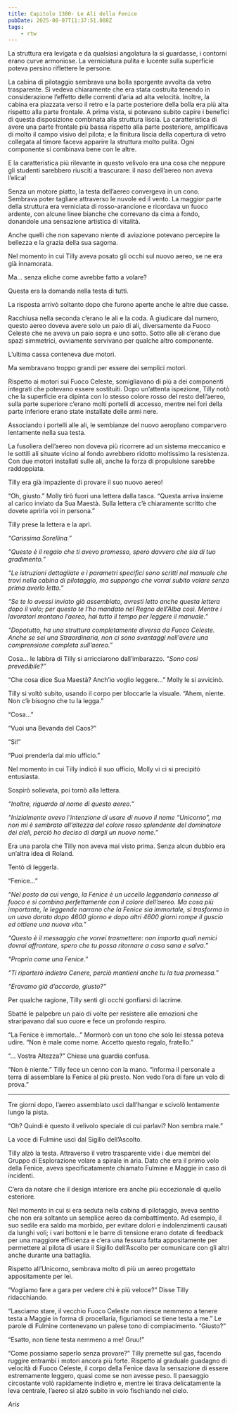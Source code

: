 ```yaml
---
title: Capitolo 1380- Le Ali della Fenice
pubDate: 2025-08-07T11:37:51.088Z
tags:
    - rtw
---
```



La struttura era levigata e da qualsiasi angolatura la si guardasse, i contorni erano curve armoniose. La verniciatura pulita e lucente sulla superficie poteva persino riflettere le persone.


La cabina di pilotaggio sembrava una bolla sporgente avvolta da vetro trasparente. Si vedeva chiaramente che era stata costruita tenendo in considerazione l’effetto delle correnti d’aria ad alta velocità. Inoltre, la cabina era piazzata verso il retro e la parte posteriore della bolla era più alta rispetto alla parte frontale. A prima vista, si potevano subito capire i benefici di questa disposizione combinata alla struttura liscia. La caratteristica di avere una parte frontale più bassa rispetto alla parte posteriore, amplificava di molto il campo visivo del pilota; e la finitura liscia della copertura di vetro collegata al timore faceva apparire la struttura molto pulita. Ogni componente si combinava bene con le altre.


E la caratteristica più rilevante in questo velivolo era una cosa che neppure gli studenti sarebbero riusciti a trascurare: il naso dell’aereo non aveva l’elica!


Senza un motore piatto, la testa dell’aereo convergeva in un cono. Sembrava poter tagliare attraverso le nuvole ed il vento. La maggior parte della struttura era verniciata di rosso-arancione e ricordava un fuoco ardente, con alcune linee bianche che correvano da cima a fondo, donandole una sensazione artistica di vitalità.


Anche quelli che non sapevano niente di aviazione potevano percepire la bellezza e la grazia della sua sagoma.


Nel momento in cui Tilly aveva posato gli occhi sul nuovo aereo, se ne era già innamorata.


Ma… senza eliche come avrebbe fatto a volare?


Questa era la domanda nella testa di tutti.


La risposta arrivò soltanto dopo che furono aperte anche le altre due casse.


Racchiusa nella seconda c’erano le ali e la coda. A giudicare dal numero, questo aereo doveva avere solo un paio di ali, diversamente da Fuoco Celeste che ne aveva un paio sopra e uno sotto. Sotto alle ali c’erano due spazi simmetrici, ovviamente servivano per qualche altro componente.


L’ultima cassa conteneva due motori.


Ma sembravano troppo grandi per essere dei semplici motori.


Rispetto ai motori sui Fuoco Celeste, somigliavano di più a dei componenti integrati che potevano essere sostituiti. Dopo un’attenta ispezione, Tilly notò che la superficie era dipinta con lo stesso colore rosso del resto dell’aereo, sulla parte superiore c’erano molti portelli di accesso, mentre nei fori della parte inferiore erano state installate delle armi nere.


Associando i portelli alle ali, le sembianze del nuovo aeroplano comparvero lentamente nella sua testa.


La fusoliera dell’aereo non doveva più ricorrere ad un sistema meccanico e le sottili ali situate vicino al fondo avrebbero ridotto moltissimo la resistenza. Con due motori installati sulle ali, anche la forza di propulsione sarebbe raddoppiata.


Tilly era già impaziente di provare il suo nuovo aereo!


“Oh, giusto.” Molly tirò fuori una lettera dalla tasca. “Questa arriva insieme al carico inviato da Sua Maestà. Sulla lettera c’è chiaramente scritto che dovete aprirla voi in persona.”


Tilly prese la lettera e la aprì.


<em>“Carissima Sorellina.”</em>


<em>“Questo è il regalo che ti avevo promesso, spero davvero che sia di tuo gradimento.”</em>


<em>“Le istruzioni dettagliate e i parametri specifici sono scritti nel manuale che trovi nella cabina di pilotaggio, ma suppongo che vorrai subito volare senza prima averlo letto.”</em>


<em>“Se te lo avessi inviato già assemblato, avresti letto anche questa lettera dopo il volo; per questo te l’ho mandato nel Regno dell’Alba così. Mentre i lavoratori montano l’aereo, hai tutto il tempo per leggere il manuale.”</em>


<em>“Dopotutto, ha una struttura completamente diversa da Fuoco Celeste. Anche se sei una Straordinaria, non ci sono svantaggi nell’avere una comprensione completa sull’aereo.”</em>


Cosa… le labbra di Tilly si arricciarono dall’imbarazzo. <em>“Sono così prevedibile?”</em>


“Che cosa dice Sua Maestà? Anch’io voglio leggere...” Molly le si avvicinò.


Tilly si voltò subito, usando il corpo per bloccarle la visuale. “Ahem, niente. Non c’è bisogno che tu la legga.”


“Cosa...”


“Vuoi una Bevanda del Caos?”


“Sì!”


“Puoi prenderla dal mio ufficio.”


Nel momento in cui Tilly indicò il suo ufficio, Molly vi ci si precipitò entusiasta.


Sospirò sollevata, poi tornò alla lettera.


<em>“Inoltre, riguardo al nome di questo aereo.”</em>


<em>“Inizialmente avevo l’intenzione di usare di nuovo il nome “Unicorno”, ma non mi è sembrato all’altezza del colore rosso splendente del dominatore dei cieli, perciò ho deciso di dargli un nuovo nome.”</em>


Era una parola che Tilly non aveva mai visto prima. Senza alcun dubbio era un’altra idea di Roland.


Tentò di leggerla.


“Fenice...”


<em>“Nel posto da cui vengo, la Fenice è un uccello leggendario connesso al fuoco e si combina perfettamente con il colore dell’aereo. Ma cosa più importante, le leggende narrano che la Fenice sia immortale, si trasforma in un uovo dorato dopo 4600 giorno e dopo altri 4600 giorni rompe il guscio ed ottiene una nuova vita.”</em>


<em>“Questo è il messaggio che vorrei trasmettere: non importa quali nemici dovrai affrontare, spero che tu possa ritornare a casa sana e salva.”</em>


<em>“Proprio come una Fenice.”</em>


<em>“Ti riporterò indietro Cenere, perciò mantieni anche tu la tua promessa.”</em>


<em>“Eravamo già d’accordo, giusto?”</em>


Per qualche ragione, Tilly sentì gli occhi gonfiarsi di lacrime.


Sbatté le palpebre un paio di volte per resistere alle emozioni che straripavano dal suo cuore e fece un profondo respiro.


“La Fenice è immortale...” Mormorò con un tono che solo lei stessa poteva udire. “Non è male come nome. Accetto questo regalo, fratello.”


“... Vostra Altezza?” Chiese una guardia confusa.


“Non è niente.” Tilly fece un cenno con la mano. “Informa il personale a terra di assemblare la Fenice al più presto. Non vedo l’ora di fare un volo di prova.”


***






Tre giorni dopo, l’aereo assemblato uscì dall’hangar e scivolò lentamente lungo la pista.


“Oh? Quindi è questo il velivolo speciale di cui parlavi? Non sembra male.”


La voce di Fulmine uscì dal Sigillo dell’Ascolto.


Tilly alzò la testa. Attraverso il vetro trasparente vide i due membri del Gruppo di Esplorazione volare a spirale in aria. Dato che era il primo volo della Fenice, aveva specificatamente chiamato Fulmine e Maggie in caso di incidenti.


C’era da notare che il design interiore era anche più eccezionale di quello esteriore.


Nel momento in cui si era seduta nella cabina di pilotaggio, aveva sentito che non era soltanto un semplice aereo da combattimento. Ad esempio, il suo sedile era saldo ma morbido, per evitare dolori e indolenzimenti causati da lunghi voli; i vari bottoni e le barre di tensione erano dotate di feedback per una maggiore efficienza e c’era una fessura fatta appositamente per permettere al pilota di usare il Sigillo dell’Ascolto per comunicare con gli altri anche durante una battaglia.


Rispetto all’Unicorno, sembrava molto di più un aereo progettato appositamente per lei.


“Vogliamo fare a gara per vedere chi è più veloce?” Disse Tilly ridacchiando.


“Lasciamo stare, il vecchio Fuoco Celeste non riesce nemmeno a tenere testa a Maggie in forma di procellaria, figuriamoci se tiene testa a me.” Le parole di Fulmine contenevano un palese tono di compiacimento. “Giusto?”


“Esatto, non tiene testa nemmeno a me! Gruu!”


“Come possiamo saperlo senza provare?” Tilly premette sul gas, facendo ruggire entrambi i motori ancora più forte. Rispetto al graduale guadagno di velocità di Fuoco Celeste, il corpo della Fenice dava la sensazione di essere estremamente leggero, quasi come se non avesse peso. Il paesaggio circostante volò rapidamente indietro e, mentre lei tirava delicatamente la leva centrale, l’aereo si alzò subito in volo fischiando nel cielo.






<em>Aris</em>
                                


                                



